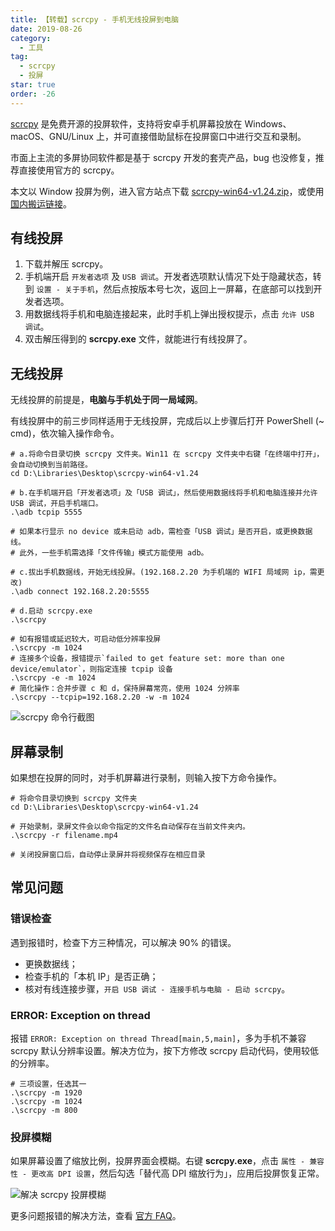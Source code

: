 ```yaml
---
title: 【转载】scrcpy - 手机无线投屏到电脑
date: 2019-08-26
category:
  - 工具
tag:
  - scrcpy
  - 投屏
star: true
order: -26
---
```


[scrcpy](https://github.com/Genymobile/scrcpy) 是免费开源的投屏软件，支持将安卓手机屏幕投放在 Windows、macOS、GNU/Linux 上，并可直接借助鼠标在投屏窗口中进行交互和录制。

市面上主流的多屏协同软件都是基于 scrcpy 开发的套壳产品，bug 也没修复，推荐直接使用官方的 scrcpy。

本文以 Window 投屏为例，进入官方站点下载 [scrcpy-win64-v1.24.zip](https://github.com/Genymobile/scrcpy/releases/download/v1.24/scrcpy-win64-v1.24.zip)，或使用 [国内搬运链接](https://wwz.lanzouf.com/iezWX03zx4de)。

## 有线投屏

1. 下载并解压 scrcpy。
2. 手机端开启 `开发者选项` 及 `USB 调试`。开发者选项默认情况下处于隐藏状态，转到 `设置 - 关于手机`，然后点按版本号七次，返回上一屏幕，在底部可以找到开发者选项。
3. 用数据线将手机和电脑连接起来，此时手机上弹出授权提示，点击 `允许 USB 调试`。
4. 双击解压得到的 **scrcpy.exe** 文件，就能进行有线投屏了。

## 无线投屏

无线投屏的前提是，**电脑与手机处于同一局域网**。

有线投屏中的前三步同样适用于无线投屏，完成后以上步骤后打开 PowerShell (~ cmd)，依次输入操作命令。

```shell
# a.将命令目录切换 scrcpy 文件夹。Win11 在 scrcpy 文件夹中右键「在终端中打开」，会自动切换到当前路径。
cd D:\Libraries\Desktop\scrcpy-win64-v1.24
​
# b.在手机端开启「开发者选项」及「USB 调试」，然后使用数据线将手机和电脑连接并允许 USB 调试，开启手机端口。
.\adb tcpip 5555

# 如果本行显示 no device 或未启动 adb，需检查「USB 调试」是否开启，或更换数据线。
# 此外，一些手机需选择「文件传输」模式方能使用 adb。
​
# c.拔出手机数据线，开始无线投屏。(192.168.2.20 为手机端的 WIFI 局域网 ip，需更改)
.\adb connect 192.168.2.20:5555
​
# d.启动 scrcpy.exe
.\scrcpy

# 如有报错或延迟较大，可启动低分辨率投屏
.\scrcpy -m 1024
# 连接多个设备，报错提示`failed to get feature set: more than one device/emulator`，则指定连接 tcpip 设备
.\scrcpy -e -m 1024
# 简化操作：合并步骤 c 和 d，保持屏幕常亮，使用 1024 分辨率
.\scrcpy --tcpip=192.168.2.20 -w -m 1024
```

![](http://tc.seoipo.com/20190829093407.png "scrcpy 命令行截图")

## 屏幕录制

如果想在投屏的同时，对手机屏幕进行录制，则输入按下方命令操作。

```shell
# 将命令目录切换到 scrcpy 文件夹
cd D:\Libraries\Desktop\scrcpy-win64-v1.24
​
# 开始录制，录屏文件会以命令指定的文件名自动保存在当前文件夹内。
.\scrcpy -r filename.mp4
​
# 关闭投屏窗口后，自动停止录屏并将视频保存在相应目录
```

## 常见问题

### 错误检查

遇到报错时，检查下方三种情况，可以解决 90% 的错误。

- 更换数据线；
- 检查手机的「本机 IP」是否正确；
- 核对有线连接步骤，`开启 USB 调试 - 连接手机与电脑 - 启动 scrcpy`。

### ERROR: Exception on thread

报错 `ERROR: Exception on thread Thread[main,5,main]`，多为手机不兼容 scrcpy 默认分辨率设置。解决方位为，按下方修改 scrcpy 启动代码，使用较低的分辨率。

```shell
# 三项设置，任选其一
.\scrcpy -m 1920
.\scrcpy -m 1024
.\scrcpy -m 800
```

### 投屏模糊

如果屏幕设置了缩放比例，投屏界面会模糊。右键 **scrcpy.exe**，点击 `属性 - 兼容性 - 更改高 DPI 设置`，然后勾选「替代高 DPI 缩放行为」，应用后投屏恢复正常。

![](http://tc.seoipo.com/20190829095640.png "解决 scrcpy 投屏模糊")

更多问题报错的解决方法，查看 [官方 FAQ](https://github.com/Genymobile/scrcpy/blob/master/FAQ.md)。
